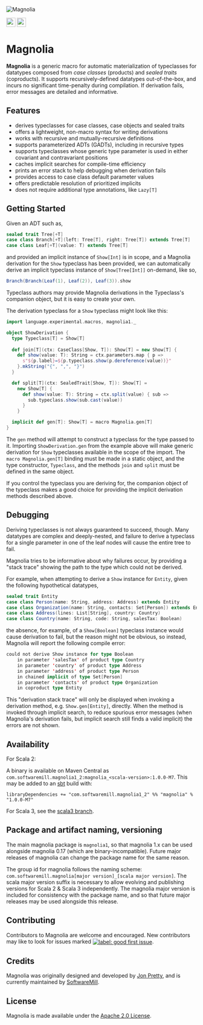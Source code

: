 ![Magnolia](https://github.com/softwaremill/magnolia/raw/scala2/banner.jpg)

[<img src="https://img.shields.io/badge/gitter-discuss-f00762?style=for-the-badge" height="24">](https://gitter.im/softwaremill/magnolia)
[<img src="https://img.shields.io/maven-central/v/com.softwaremill.magnolia1_2/magnolia_2.12?color=2465cd&style=for-the-badge" height="24">](https://search.maven.org/artifact/com.softwaremill.magnolia1_2/magnolia_2.12)

# Magnolia

__Magnolia__ is a generic macro for automatic materialization of typeclasses for datatypes composed from *case classes* 
(products) and *sealed traits* (coproducts). It supports recursively-defined datatypes out-of-the-box, and incurs 
no significant time-penalty during compilation. If derivation fails, error messages are detailed and informative.

## Features

 - derives typeclasses for case classes, case objects and sealed traits
 - offers a lightweight, non-macro syntax for writing derivations
 - works with recursive and mutually-recursive definitions
 - supports parameterized ADTs (GADTs), including in recursive types
 - supports typeclasses whose generic type parameter is used in either
   covariant and contravariant positions
 - caches implicit searches for compile-time efficiency
 - prints an error stack to help debugging when derivation fails
 - provides access to case class default parameter values
 - offers predictable resolution of prioritized implicits
 - does not require additional type annotations, like `Lazy[T]`


## Getting Started

Given an ADT such as,
```scala
sealed trait Tree[+T]
case class Branch[+T](left: Tree[T], right: Tree[T]) extends Tree[T]
case class Leaf[+T](value: T) extends Tree[T]
```
and provided an implicit instance of `Show[Int]` is in scope, and a Magnolia
derivation for the `Show` typeclass has been provided, we can
automatically derive an implicit typeclass instance of `Show[Tree[Int]]`
on-demand, like so,
```scala
Branch(Branch(Leaf(1), Leaf(2)), Leaf(3)).show
```
Typeclass authors may provide Magnolia derivations in the Typeclass's companion
object, but it is easy to create your own.

The derivation typeclass for a `Show` typeclass might look like this:
```scala
import language.experimental.macros, magnolia1._

object ShowDerivation {
  type Typeclass[T] = Show[T]
  
  def join[T](ctx: CaseClass[Show, T]): Show[T] = new Show[T] {
    def show(value: T): String = ctx.parameters.map { p =>
      s"${p.label}=${p.typeclass.show(p.dereference(value))}"
    }.mkString("{", ",", "}")
  }

  def split[T](ctx: SealedTrait[Show, T]): Show[T] =
    new Show[T] {
      def show(value: T): String = ctx.split(value) { sub =>
        sub.typeclass.show(sub.cast(value))
      }
    }

  implicit def gen[T]: Show[T] = macro Magnolia.gen[T]
}
```

The `gen` method will attempt to construct a typeclass for the type passed to
it. Importing `ShowDerivation.gen` from the example above will make generic
derivation for `Show` typeclasses available in the scope of the import. The
`macro Magnolia.gen[T]` binding must be made in a static object, and the type
constructor, `Typeclass`, and the methods `join` and `split` must be
defined in the same object.

If you control the typeclass you are deriving for, the companion object of the
typeclass makes a good choice for providing the implicit derivation methods
described above.

## Debugging

Deriving typeclasses is not always guaranteed to succeed, though. Many
datatypes are complex and deeply-nested, and failure to derive a typeclass for
a single parameter in one of the leaf nodes will cause the entire tree to fail.

Magnolia tries to be informative about why failures occur, by providing a
"stack trace" showing the path to the type which could not be derived.

For example, when attempting to derive a `Show` instance for `Entity`, given
the following hypothetical datatypes,

```scala
sealed trait Entity
case class Person(name: String, address: Address) extends Entity
case class Organization(name: String, contacts: Set[Person]) extends Entity
case class Address(lines: List[String], country: Country)
case class Country(name: String, code: String, salesTax: Boolean)
```
the absence, for example, of a `Show[Boolean]` typeclass instance would cause
derivation to fail, but the reason might not be obvious, so instead, Magnolia
will report the following compile error:

```scala
could not derive Show instance for type Boolean
    in parameter 'salesTax' of product type Country
    in parameter 'country' of product type Address
    in parameter 'address' of product type Person
    in chained implicit of type Set[Person]
    in parameter 'contacts' of product type Organization
    in coproduct type Entity
```

This "derivation stack trace" will only be displayed when invoking a derivation
method, e.g. `Show.gen[Entity]`, directly. When the method is invoked through
implicit search, to reduce spurious error messages (when Magnolia's derivation
fails, but implicit search still finds a valid implicit) the errors are not
shown.

## Availability

For Scala 2:

A binary is available on Maven Central as `com.softwaremill.magnolia1_2:magnolia_<scala-version>:1.0.0-M7`. This may be added
to an [sbt](https://www.scala-sbt.org/) build with:

```
libraryDependencies += "com.softwaremill.magnolia1_2" %% "magnolia" % "1.0.0-M7"
```

For Scala 3, see the [scala3 branch](https://github.com/softwaremill/magnolia/tree/scala3).

## Package and artifact naming, versioning

The main magnolia package is `magnolia1`, so that magnolia 1.x can be used alongside magnolia 0.17 (which are binary-incompatible).
Future major releases of magnolia can change the package name for the same reason.

The group id for magnolia follows the naming scheme: `com.softwaremill.magnolia[major version]_[scala major version]`.
The scala major version suffix is necessary to allow evolving and publishing versions for Scala 2 & Scala 3 independently.
The magnolia major version is included for consistency with the package name, and so that future major releases may be
used alongside this release.

## Contributing

Contributors to Magnolia are welcome and encouraged. New contributors may like to look for issues marked
<a href="https://github.com/softwaremill/magnolia/labels/good%20first%20issue"><img alt="label: good first issue"
src="https://img.shields.io/badge/-good%20first%20issue-67b6d0.svg" valign="middle"></a>.

## Credits

Magnolia was originally designed and developed by [Jon Pretty](https://github.com/propensive), and is currently
maintained by [SoftwareMill](https://softwaremill.com).

## License

Magnolia is made available under the [Apache 2.0 License](/license.md).
